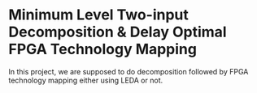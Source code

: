 # Minimum Level Two-input Decomposition & Delay Optimal FPGA Technology Mapping

In this project, we are supposed to do decomposition followed by FPGA technology mapping either using LEDA or not.
